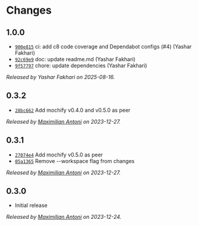# Changes

## 1.0.0

- [`900e815`](https://github.com/mochify-js/driver-playwright/commit/900e8152ad25bd65fe0efe70f5fe88fda2d18392)
  ci: add c8 code coverage and Dependabot configs (#4) (Yashar Fakhari)
- [`92c69e9`](https://github.com/mochify-js/driver-playwright/commit/92c69e938c74d1f316d74b6b6c5bde0aa1549484)
  doc: update readme.md (Yashar Fakhari)
- [`9f57797`](https://github.com/mochify-js/driver-playwright/commit/9f57797535552e46198776705ddae6b8fe8f4f99)
  chore: update dependencies (Yashar Fakhari)

_Released by Yashar Fakhari on 2025-08-16._

## 0.3.2

- [`28bc662`](https://github.com/mochify-js/driver-playwright/commit/28bc6623bd839678356097f07eaf3ac9335b36d3)
  Add mochify v0.4.0 and v0.5.0 as peer

_Released by [Maximilian Antoni](https://github.com/mantoni) on 2023-12-27._

## 0.3.1

- [`27074e4`](https://github.com/mochify-js/driver-playwright/commit/27074e41029cb0ee44cd45fac3c7b79c1bc49f67)
  Add mochify v0.5.0 as peer
- [`05a1365`](https://github.com/mochify-js/driver-playwright/commit/05a13654db8f1d800a8df267d70493607b54742b)
  Remove --workspace flag from changes

_Released by [Maximilian Antoni](https://github.com/mantoni) on 2023-12-27._

## 0.3.0

- Initial release

_Released by [Maximilian Antoni](https://github.com/mantoni) on 2023-12-24._
